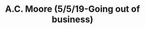 ---
title: "A.C. Moore (5/5/19-Going out of business)"
url: /manassas/a-c-moore-5-5-19-going-out-of-business/
shop: Basteln
---